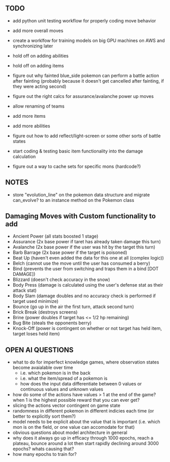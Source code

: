 ## TODO
  - add python unit testing workflow for properly coding move behavior
  - add more overall moves
  - create a worklfow for training models on big GPU machines on AWS and synchronizing later

  - hold off on adding abilities
  - hold off on adding items

  - figure out why fainted blue_side pokemon can perform a battle action after fainting (probably because it doesn't get cancelled after fainting, if they were acting second)

  - figure out the right calcs for assurance/avalanche power up moves
  - allow renaming of teams
  - add more items
  - add more abilities
  - figure out how to add reflect/light-screen or some other sorts of battle states
  - start coding & testing basic item functionality into the damage calculation
  - figure out a way to cache sets for specific mons (hardcode?)

## NOTES
  - store "evolution_line" on the pokemon data structure and migrate can_evolve? to an instance method on the Pokemon class

## Damaging Moves with Custom functionality to add
  - Ancient Power (all stats boosted 1 stage)
  - Assurance (2x base power if taret has already taken damage this turn)
  - Avalanche (2x base power if the user was hit by the target this turn)
  - Barb Barrage (2x base power if the target is poisoned)
  - Beat Up (haven't even added the data for this one at all (complex logic))
  - Belch (cannot use the move until the user has consumed a berry)
  - Bind (prevents the user from switching and traps them in a bind [DOT DAMAGE])
  - Blizzard (doesn't check accuracy in the snow)
  - Body Press (damage is calculated using the user's defense stat as their attack stat)
  - Body Slam (damage doubles and no accuracy check is performed if target used minimize)
  - Bounce (go up in the air the first turn, attack second turn)
  - Brick Break (destroys screens)
  - Brine (power doubles if target has <= 1/2 hp remaining)
  - Bug Bite (steals the opponents berry)
  - Knock-Off (power is contingent on whether or not target has held item, target loses held item)

## OPEN AI QUESTIONS
  - what to do for imperfect knowledge games, where observation states become avaialable over time
    - i.e. which pokemon is in the back
    - i.e. what the item/spread of a pokemon is
    - how does the input data differentiate between 0 values or continuous values and unknown values
  - how do some of the actions have values > 1 at the end of the game? when 1 is the highest possible reward that you can ever get?
  - slicing the actions vector contingent on game state
  - randomness in different pokemon in different indicies each time (or better to explicitly sort them?)
  - model needs to be explicit about the value that is important (i.e. which mon is on the field, or one value can accomodate for that)
  - obvious questions about model architecture in general
  - why does it always go up in efficacy through 1000 epochs, reach a plateau, bounce around a lot then start rapidly declining around 3000 epochs? whats causing that?
  - how many epochs to train for?
